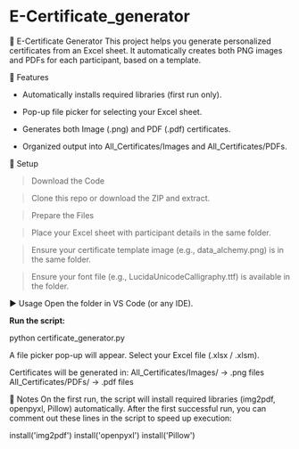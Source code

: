 # E-Certificate_generator
📜 E-Certificate Generator
This project helps you generate personalized certificates from an Excel sheet.
It automatically creates both PNG images and PDFs for each participant, based on a template.

🚀 Features
- Automatically installs required libraries (first run only).

- Pop-up file picker for selecting your Excel sheet.

- Generates both Image (.png) and PDF (.pdf) certificates.

- Organized output into All_Certificates/Images and All_Certificates/PDFs.

📂 Setup
> Download the Code

> Clone this repo or download the ZIP and extract.

> Prepare the Files

> Place your Excel sheet with participant details in the same folder.

> Ensure your certificate template image (e.g., data_alchemy.png) is in the same folder.

> Ensure your font file (e.g., LucidaUnicodeCalligraphy.ttf) is available in the folder.

▶️ Usage
Open the folder in VS Code (or any IDE).

**Run the script:**

python certificate_generator.py

A file picker pop-up will appear.
Select your Excel file (.xlsx / .xlsm).

Certificates will be generated in:
All_Certificates/Images/ → .png files
All_Certificates/PDFs/ → .pdf files

📝 Notes
On the first run, the script will install required libraries (img2pdf, openpyxl, Pillow) automatically.
After the first successful run, you can comment out these lines in the script to speed up execution:

install('img2pdf')
install('openpyxl')
install('Pillow')
